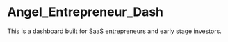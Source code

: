 # Angel_Entrepreneur_Dash
This is a dashboard built for SaaS entrepreneurs and early stage investors.
